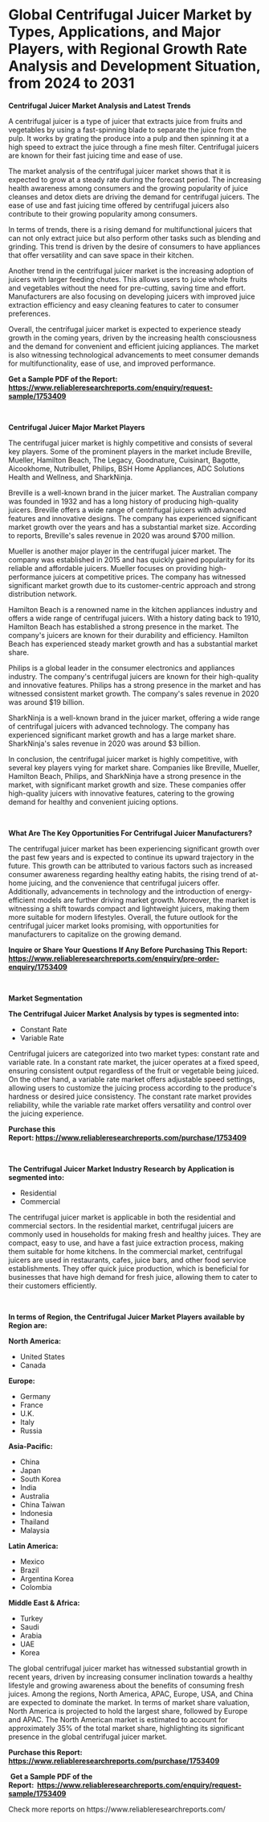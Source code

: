 <p><h1>Global Centrifugal Juicer Market by Types, Applications, and Major Players, with Regional Growth Rate Analysis and Development Situation, from 2024 to 2031</h1></p><p><strong>Centrifugal Juicer Market Analysis and Latest Trends</strong></p>
<p><p>A centrifugal juicer is a type of juicer that extracts juice from fruits and vegetables by using a fast-spinning blade to separate the juice from the pulp. It works by grating the produce into a pulp and then spinning it at a high speed to extract the juice through a fine mesh filter. Centrifugal juicers are known for their fast juicing time and ease of use.</p><p>The market analysis of the centrifugal juicer market shows that it is expected to grow at a steady rate during the forecast period. The increasing health awareness among consumers and the growing popularity of juice cleanses and detox diets are driving the demand for centrifugal juicers. The ease of use and fast juicing time offered by centrifugal juicers also contribute to their growing popularity among consumers.</p><p>In terms of trends, there is a rising demand for multifunctional juicers that can not only extract juice but also perform other tasks such as blending and grinding. This trend is driven by the desire of consumers to have appliances that offer versatility and can save space in their kitchen.</p><p>Another trend in the centrifugal juicer market is the increasing adoption of juicers with larger feeding chutes. This allows users to juice whole fruits and vegetables without the need for pre-cutting, saving time and effort. Manufacturers are also focusing on developing juicers with improved juice extraction efficiency and easy cleaning features to cater to consumer preferences.</p><p>Overall, the centrifugal juicer market is expected to experience steady growth in the coming years, driven by the increasing health consciousness and the demand for convenient and efficient juicing appliances. The market is also witnessing technological advancements to meet consumer demands for multifunctionality, ease of use, and improved performance.</p></p>
<p><strong>Get a Sample PDF of the Report:&nbsp; <a href="https://www.reliableresearchreports.com/enquiry/request-sample/1753409">https://www.reliableresearchreports.com/enquiry/request-sample/1753409</a></strong></p>
<p>&nbsp;</p>
<p><strong>Centrifugal Juicer Major Market Players</strong></p>
<p><p>The centrifugal juicer market is highly competitive and consists of several key players. Some of the prominent players in the market include Breville, Mueller, Hamilton Beach, The Legacy, Goodnature, Cuisinart, Bagotte, Aicookhome, Nutribullet, Philips, BSH Home Appliances, ADC Solutions Health and Wellness, and SharkNinja.</p><p>Breville is a well-known brand in the juicer market. The Australian company was founded in 1932 and has a long history of producing high-quality juicers. Breville offers a wide range of centrifugal juicers with advanced features and innovative designs. The company has experienced significant market growth over the years and has a substantial market size. According to reports, Breville's sales revenue in 2020 was around $700 million.</p><p>Mueller is another major player in the centrifugal juicer market. The company was established in 2015 and has quickly gained popularity for its reliable and affordable juicers. Mueller focuses on providing high-performance juicers at competitive prices. The company has witnessed significant market growth due to its customer-centric approach and strong distribution network.</p><p>Hamilton Beach is a renowned name in the kitchen appliances industry and offers a wide range of centrifugal juicers. With a history dating back to 1910, Hamilton Beach has established a strong presence in the market. The company's juicers are known for their durability and efficiency. Hamilton Beach has experienced steady market growth and has a substantial market share.</p><p>Philips is a global leader in the consumer electronics and appliances industry. The company's centrifugal juicers are known for their high-quality and innovative features. Philips has a strong presence in the market and has witnessed consistent market growth. The company's sales revenue in 2020 was around $19 billion.</p><p>SharkNinja is a well-known brand in the juicer market, offering a wide range of centrifugal juicers with advanced technology. The company has experienced significant market growth and has a large market share. SharkNinja's sales revenue in 2020 was around $3 billion.</p><p>In conclusion, the centrifugal juicer market is highly competitive, with several key players vying for market share. Companies like Breville, Mueller, Hamilton Beach, Philips, and SharkNinja have a strong presence in the market, with significant market growth and size. These companies offer high-quality juicers with innovative features, catering to the growing demand for healthy and convenient juicing options.</p></p>
<p>&nbsp;</p>
<p><strong>What Are The Key Opportunities For Centrifugal Juicer Manufacturers?</strong></p>
<p><p>The centrifugal juicer market has been experiencing significant growth over the past few years and is expected to continue its upward trajectory in the future. This growth can be attributed to various factors such as increased consumer awareness regarding healthy eating habits, the rising trend of at-home juicing, and the convenience that centrifugal juicers offer. Additionally, advancements in technology and the introduction of energy-efficient models are further driving market growth. Moreover, the market is witnessing a shift towards compact and lightweight juicers, making them more suitable for modern lifestyles. Overall, the future outlook for the centrifugal juicer market looks promising, with opportunities for manufacturers to capitalize on the growing demand.</p></p>
<p><strong>Inquire or Share Your Questions If Any Before Purchasing This Report: <a href="https://www.reliableresearchreports.com/enquiry/pre-order-enquiry/1753409">https://www.reliableresearchreports.com/enquiry/pre-order-enquiry/1753409</a></strong></p>
<p>&nbsp;</p>
<p><strong>Market Segmentation</strong></p>
<p><strong>The Centrifugal Juicer Market Analysis by types is segmented into:</strong></p>
<p><ul><li>Constant Rate</li><li>Variable Rate</li></ul></p>
<p><p>Centrifugal juicers are categorized into two market types: constant rate and variable rate. In a constant rate market, the juicer operates at a fixed speed, ensuring consistent output regardless of the fruit or vegetable being juiced. On the other hand, a variable rate market offers adjustable speed settings, allowing users to customize the juicing process according to the produce's hardness or desired juice consistency. The constant rate market provides reliability, while the variable rate market offers versatility and control over the juicing experience.</p></p>
<p><strong>Purchase this Report:&nbsp;<a href="https://www.reliableresearchreports.com/purchase/1753409">https://www.reliableresearchreports.com/purchase/1753409</a></strong></p>
<p>&nbsp;</p>
<p><strong>The Centrifugal Juicer Market Industry Research by Application is segmented into:</strong></p>
<p><ul><li>Residential</li><li>Commercial</li></ul></p>
<p><p>The centrifugal juicer market is applicable in both the residential and commercial sectors. In the residential market, centrifugal juicers are commonly used in households for making fresh and healthy juices. They are compact, easy to use, and have a fast juice extraction process, making them suitable for home kitchens. In the commercial market, centrifugal juicers are used in restaurants, cafes, juice bars, and other food service establishments. They offer quick juice production, which is beneficial for businesses that have high demand for fresh juice, allowing them to cater to their customers efficiently.</p></p>
<p>&nbsp;</p>
<p><strong>In terms of Region, the Centrifugal Juicer Market Players available by Region are:</strong></p>
<p>
    <p> <strong> North America: </strong>
        <ul>
            <li>United States</li>
            <li>Canada</li>
        </ul>
        </p> 
    <p> <strong> Europe: </strong>
        <ul>
            <li>Germany</li>
            <li>France</li>
            <li>U.K.</li>
            <li>Italy</li>
            <li>Russia</li>
        </ul>
        </p> 
    <p> <strong> Asia-Pacific: </strong>
        <ul>
            <li>China</li>
            <li>Japan</li>
            <li>South Korea</li>
            <li>India</li>
            <li>Australia</li>
            <li>China Taiwan</li>
            <li>Indonesia</li>
            <li>Thailand</li>
            <li>Malaysia</li>
        </ul>
        </p> 
    <p> <strong> Latin America: </strong>
        <ul>
            <li>Mexico</li>
            <li>Brazil</li>
            <li>Argentina Korea</li>
            <li>Colombia</li>
        </ul>
        </p> 
    <p> <strong> Middle East & Africa: </strong>
        <ul>
            <li>Turkey</li>
            <li>Saudi</li>
            <li>Arabia</li>
            <li>UAE</li>
            <li>Korea</li>
        </ul>
    </p>
    </p>
<p><p>The global centrifugal juicer market has witnessed substantial growth in recent years, driven by increasing consumer inclination towards a healthy lifestyle and growing awareness about the benefits of consuming fresh juices. Among the regions, North America, APAC, Europe, USA, and China are expected to dominate the market. In terms of market share valuation, North America is projected to hold the largest share, followed by Europe and APAC. The North American market is estimated to account for approximately 35% of the total market share, highlighting its significant presence in the global centrifugal juicer market.</p></p>
<p><strong>Purchase this Report: <a href="https://www.reliableresearchreports.com/purchase/1753409">https://www.reliableresearchreports.com/purchase/1753409</a></strong></p>
<p>&nbsp;<strong>Get a Sample PDF of the Report:&nbsp;&nbsp;<a href="https://www.reliableresearchreports.com/enquiry/request-sample/1753409">https://www.reliableresearchreports.com/enquiry/request-sample/1753409</a></strong></p>
<p><strong></strong></p>
<p>Check more reports on https://www.reliableresearchreports.com/</p>